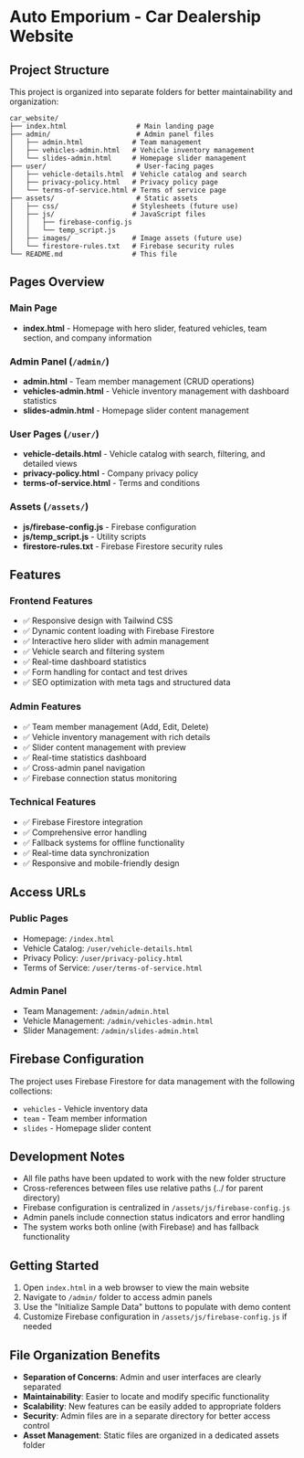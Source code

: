 # Auto Emporium - Car Dealership Website

## Project Structure

This project is organized into separate folders for better maintainability and organization:

```
car_website/
├── index.html                 # Main landing page
├── admin/                     # Admin panel files
│   ├── admin.html            # Team management
│   ├── vehicles-admin.html   # Vehicle inventory management
│   └── slides-admin.html     # Homepage slider management
├── user/                      # User-facing pages
│   ├── vehicle-details.html  # Vehicle catalog and search
│   ├── privacy-policy.html   # Privacy policy page
│   └── terms-of-service.html # Terms of service page
├── assets/                    # Static assets
│   ├── css/                  # Stylesheets (future use)
│   ├── js/                   # JavaScript files
│   │   ├── firebase-config.js
│   │   └── temp_script.js
│   ├── images/               # Image assets (future use)
│   └── firestore-rules.txt   # Firebase security rules
└── README.md                 # This file
```

## Pages Overview

### Main Page
- **index.html** - Homepage with hero slider, featured vehicles, team section, and company information

### Admin Panel (`/admin/`)
- **admin.html** - Team member management (CRUD operations)
- **vehicles-admin.html** - Vehicle inventory management with dashboard statistics
- **slides-admin.html** - Homepage slider content management

### User Pages (`/user/`)
- **vehicle-details.html** - Vehicle catalog with search, filtering, and detailed views
- **privacy-policy.html** - Company privacy policy
- **terms-of-service.html** - Terms and conditions

### Assets (`/assets/`)
- **js/firebase-config.js** - Firebase configuration
- **js/temp_script.js** - Utility scripts
- **firestore-rules.txt** - Firebase Firestore security rules

## Features

### Frontend Features
- ✅ Responsive design with Tailwind CSS
- ✅ Dynamic content loading with Firebase Firestore
- ✅ Interactive hero slider with admin management
- ✅ Vehicle search and filtering system
- ✅ Real-time dashboard statistics
- ✅ Form handling for contact and test drives
- ✅ SEO optimization with meta tags and structured data

### Admin Features
- ✅ Team member management (Add, Edit, Delete)
- ✅ Vehicle inventory management with rich details
- ✅ Slider content management with preview
- ✅ Real-time statistics dashboard
- ✅ Cross-admin panel navigation
- ✅ Firebase connection status monitoring

### Technical Features
- ✅ Firebase Firestore integration
- ✅ Comprehensive error handling
- ✅ Fallback systems for offline functionality
- ✅ Real-time data synchronization
- ✅ Responsive and mobile-friendly design

## Access URLs

### Public Pages
- Homepage: `/index.html`
- Vehicle Catalog: `/user/vehicle-details.html`
- Privacy Policy: `/user/privacy-policy.html`
- Terms of Service: `/user/terms-of-service.html`

### Admin Panel
- Team Management: `/admin/admin.html`
- Vehicle Management: `/admin/vehicles-admin.html`
- Slider Management: `/admin/slides-admin.html`

## Firebase Configuration

The project uses Firebase Firestore for data management with the following collections:
- `vehicles` - Vehicle inventory data
- `team` - Team member information
- `slides` - Homepage slider content

## Development Notes

- All file paths have been updated to work with the new folder structure
- Cross-references between files use relative paths (../ for parent directory)
- Firebase configuration is centralized in `/assets/js/firebase-config.js`
- Admin panels include connection status indicators and error handling
- The system works both online (with Firebase) and has fallback functionality

## Getting Started

1. Open `index.html` in a web browser to view the main website
2. Navigate to `/admin/` folder to access admin panels
3. Use the "Initialize Sample Data" buttons to populate with demo content
4. Customize Firebase configuration in `/assets/js/firebase-config.js` if needed

## File Organization Benefits

- **Separation of Concerns**: Admin and user interfaces are clearly separated
- **Maintainability**: Easier to locate and modify specific functionality
- **Scalability**: New features can be easily added to appropriate folders
- **Security**: Admin files are in a separate directory for better access control
- **Asset Management**: Static files are organized in a dedicated assets folder
